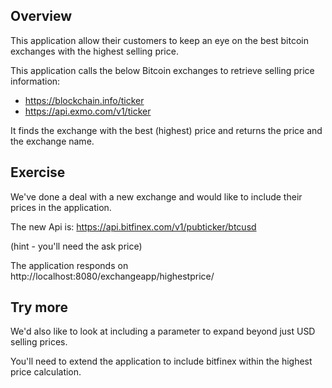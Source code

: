 

## Overview

This application allow their customers to keep an 
eye on the best bitcoin exchanges with the highest selling price.

This application calls the below Bitcoin exchanges to retrieve selling price information:

 * https://blockchain.info/ticker
 * https://api.exmo.com/v1/ticker

It finds the exchange with the best (highest) price and returns the price and the exchange name.


## Exercise

We've done a deal with a new exchange and would like to include their prices in the application.

The new Api is:
https://api.bitfinex.com/v1/pubticker/btcusd

(hint - you'll need the ask price)

The application responds on http://localhost:8080/exchangeapp/highestprice/

## Try more

We'd also like to look at including a parameter to expand beyond just USD selling prices.

You'll need to extend the application to include bitfinex within the highest price calculation.


